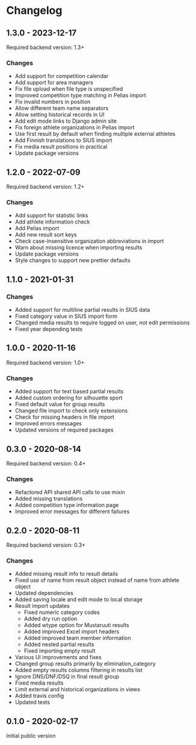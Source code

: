 # Changelog
## 1.3.0 - 2023-12-17
Required backend version: 1.3+

### Changes
- Add support for competition calendar
- Add support for area managers
- Fix file upload when file type is unspecified
- Improved competition type matching in Pelias import
- Fix invalid numbers in position
- Allow different team name separators
- Allow setting historical records in UI
- Add edit mode links to Django admin site
- Fix foreign athlete organizations in Pelias import
- Use first result by default when finding multiple external athletes
- Add Finnish translations to SIUS import
- Fix media result positions in practical
- Update package versions

## 1.2.0 - 2022-07-09
Required backend version: 1.2+

### Changes
- Add support for statistic links
- Add athlete information check
- Add Pelias import
- Add new result sort keys
- Check case-insensitive organization abbreviations in import
- Warn about missing licence when importing results
- Update package versions
- Style changes to support new prettier defaults

## 1.1.0 - 2021-01-31

### Changes
- Added support for multiline partial results in SIUS data
- Fixed category value in SIUS import form
- Changed media results to require logged on user, not edit permissions
- Fixed year depending tests

## 1.0.0 - 2020-11-16
Required backend version: 1.0+

### Changes
- Added support for text based partial results
- Added custom ordering for silhouette sport
- Fixed default value for group results
- Changed file import to check only extensions
- Check for missing headers in file import
- Improved errors messages
- Updated versions of required packages

## 0.3.0 - 2020-08-14
Required backend version: 0.4+

### Changes
- Refactored API shared API calls to use mixin
- Added missing translations
- Added competition type information page
- Improved error messages for different failures

## 0.2.0 - 2020-08-11
Required backend version: 0.3+

### Changes
- Added missing result info to result details
- Fixed use of name from result object instead of name from athlete object
- Updated dependencies
- Added saving locale and edit mode to local storage
- Result import updates
  - Fixed numeric category codes
  - Added dry run option
  - Added wtype option for Mustaruuti results
  - Added improved Excel import headers
  - Added improved team member information
  - Added nested partial results
  - Fixed importing empty result
- Various UI improvements and fixes
- Changed group results primarily by elimination_category
- Added empty results columns filtering in results list
- Ignore DNS/DNF/DSQ in final result group
- Fixed media results
- Limit external and historical organizations in views
- Added travis config
- Updated tests

## 0.1.0 - 2020-02-17
Initial public version